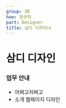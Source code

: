 ```yaml
---
group: 3D
how: 정규직
part: Designer
title: 삼디 디자이너
---
```

# 삼디 디자인

### 업무 안내

- 어쩌고저쩌고
- 소개 웹페이지 디자인